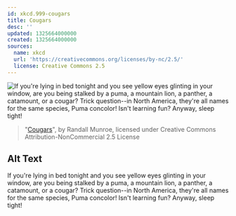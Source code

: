 ```yaml
---
id: xkcd.999-cougars
title: Cougars
desc: ''
updated: 1325664000000
created: 1325664000000
sources:
  name: xkcd
  url: 'https://creativecommons.org/licenses/by-nc/2.5/'
  license: Creative Commons 2.5
---
```

![If you're lying in bed tonight and you see yellow eyes glinting in your window, are you being stalked by a puma, a mountain lion, a panther, a catamount, or a cougar? Trick question--in North America, they're all names for the same species, Puma concolor! Isn't learning fun? Anyway, sleep tight!](https://imgs.xkcd.com/comics/cougars.png)
> "[Cougars](https://xkcd.com/999/)", by Randall Munroe, licensed under Creative Commons Attribution-NonCommercial 2.5 License

## Alt Text
If you're lying in bed tonight and you see yellow eyes glinting in your window, are you being stalked by a puma, a mountain lion, a panther, a catamount, or a cougar? Trick question--in North America, they're all names for the same species, Puma concolor! Isn't learning fun? Anyway, sleep tight!
